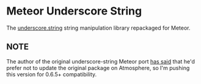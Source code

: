 # Meteor Underscore String

The [underscore.string](http://epeli.github.io/underscore.string/) string manipulation library repackaged for Meteor.


## NOTE

The author of the original underscore-string Meteor port [has said](https://github.com/possibilities/meteor-underscore-string/issues/4#issuecomment-25482323) that he'd prefer not to update the original package on Atmosphere, so I'm pushing this version for 0.6.5+ compatibility.

